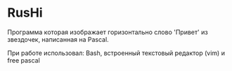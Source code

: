 # RusHi
Программа которая изображает горизонтально слово 'Привет' из звездочек, написанная на Pascal.

При работе использовал: Bash, встроенный текстовый редактор (vim) и free pascal


